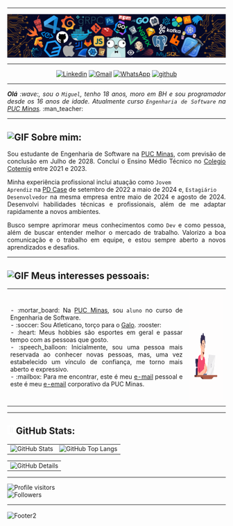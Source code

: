 -----

<div>
<img align="center" alt="Header" src="https://github.com/miguelasdp/miguelasdp/blob/main/img/header.png?raw=true"/>
</div>

-----

<div align="center">
<a href="https://www.linkedin.com/in/miguelasdp/" target="_blank"><img alt="Linkedin" src="https://img.shields.io/badge/LinkedIn-0077B5?style=for-the-badge&logo=linkedin&logoColor=white"/></a>
<a href="mailto:miguelasdp7@gmail.com" target="_blank"><img alt="Gmail" src="https://img.shields.io/badge/Gmail-D14836?style=for-the-badge&logo=gmail&logoColor=white"/></a>
<a href="https://wa.me/5531971874560" target="_blank"><img alt="WhatsApp" src="https://img.shields.io/badge/WhatsApp-25D366?style=for-the-badge&logo=whatsapp&logoColor=white"/></a>
<a href="https://github.com/miguelasdp" target="_blank"><img alt="github" src="https://img.shields.io/badge/GitHub-100000?style=for-the-badge&logo=github&logoColor=white"/></a>
</div>

-----

<div align="justify">
<i><b>Olá</b> :wave:, sou o <code>Miguel</code>, tenho 18 anos, moro em BH e sou programador desde os 16 anos de idade. Atualmente curso <code>Engenharia de Software</code> na <a href="https://www.pucminas.br/" target="_blank">PUC Minas</a>.</i> :man_teacher:<br />
</div>

-----

<h2><img height="20" alt="GIF" src="https://github.com/joaopauloaramuni/joaopauloaramuni/blob/main/img/soulgem.gif?raw=true"/> Sobre mim:</h2>

<div align="justify"><p>
Sou estudante de Engenharia de Software na <a href="https://www.pucminas.br/" target="_blank">PUC Minas</a>, com previsão de conclusão em Julho de 2028. Concluí o Ensino Médio Técnico no <a href="https://www.cotemig.com.br/" target="_blank">Colegio Cotemig</a> entre 2021 e 2023.
  
Minha experiência profissional inclui atuação como <code>Jovem Aprendiz</code> na <a href="https://www.pdcase.com/" target="_blank">PD Case</a> de setembro de 2022 a maio de 2024 e, <code>Estagiário Desenvolvedor</code> na mesma empresa entre maio de 2024 e agosto de 2024. Desenvolvi habilidades técnicas e profissionais, além de me adaptar rapidamente a novos ambientes.

Busco sempre aprimorar meus conhecimentos como <code>Dev</code> e como pessoa, além de buscar entender melhor o mercado de trabalho. Valorizo a boa comunicação e o trabalho em equipe, e estou sempre aberto a novos aprendizados e desafios.

</p>
</div>

-----

<div>

<h2><img height="20" alt="GIF" src="https://github.com/joaopauloaramuni/joaopauloaramuni/blob/main/img/soulgem.gif?raw=true"/> Meus interesses pessoais:</h2>

<table>
<tr>
 <td align="center" colspan="2"></td>
</tr> 
<tr>
<td>
<div align="justify">
<p> 
- :mortar_board: Na <a href="https://www.pucminas.br/" target="_blank">PUC Minas</a>, sou <code>aluno</code> no curso de Engenharia de Software.<br />
- :soccer: Sou Atleticano, torço para o <a href="https://www.atletico.com.br/" target="_blank">Galo</a>. :rooster:<br />
- :heart: Meus hobbies são esportes em geral e passar tempo com as pessoas que gosto.<br />
- :speech_balloon: Inicialmente, sou uma pessoa mais reservada ao conhecer novas pessoas, mas, uma vez estabelecido um vínculo de confiança, me torno mais aberto e expressivo.<br />
- :mailbox: Para me encontrar, este é meu <a href="mailto:miguelasdp7@gmail.com" target="_blank">e-mail</a> pessoal e este é meu <a href="mailto:migue.paula.629314@sga.pucminas.br" target="_blank">e-email</a> corporativo da PUC Minas.<br />
</p>
</div>
</td>
<td>
<div>
<img alt="GIF" src="https://github.com/miguelasdp/miguelasdp/blob/main/img/dev.gif?raw=true" width="300px" height="250px"/>
</div>
</td>
</tr>
<tr>
 <td align="center" colspan="2"></td>
</tr> 
</table>

</div>

-----

<div>

<h2><img height="20" alt="GIF" src="https://github.com/miguelasdp/miguelasdp/blob/main/img/graphic.gif?raw=true"/>GitHub Stats:</h2>

<div align="center">
<table>
<tr>
<td>
<img alt="GitHub Stats" width="300px" src="http://github-profile-summary-cards.vercel.app/api/cards/stats?username=miguelasdp&theme=github_dark"/>
</td>
<td>
<img alt="GitHub Top Langs" width="300px" src="http://github-profile-summary-cards.vercel.app/api/cards/repos-per-language?username=miguelasdp&theme=github_dark"/>
</td>
</tr>
</table>
<table>
<tr align="center">
<td>
<img alt="GitHub Details" width="600px" src="http://github-profile-summary-cards.vercel.app/api/cards/profile-details?username=miguelasdp&theme=github_dark"/>
</td>
</tr>
</table>
</div>

-----

<img alt="Profile visitors" src="https://komarev.com/ghpvc/?username=miguelasdp&style=for-the-badge&abbreviated=true&color=orange" width=150><br />
<img alt="Followers" src="https://img.shields.io/github/followers/miguelasdp?style=social" width=125/>

-----

<img align="center" alt="Footer2" src="https://capsule-render.vercel.app/api?type=waving&height=100&color=fe7d37&section=footer&textBg=false"/>
